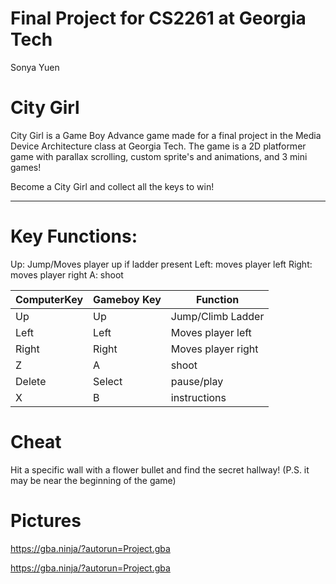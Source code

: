 # Final Project for CS2261 at Georgia Tech

Sonya Yuen

# City Girl

City Girl is a Game Boy Advance game made for a final project in the Media Device Architecture class at Georgia Tech. The game is a 2D platformer game with parallax scrolling, custom sprite's and animations, and 3 mini games!

Become a City Girl and collect all the keys to win!

---

# Key Functions:

Up: Jump/Moves player up if ladder present
Left: moves player left
Right: moves player right
A: shoot

| ComputerKey | Gameboy Key | Function           |
| ----------- | ----------- | ------------------ |
| Up          | Up          | Jump/Climb Ladder  |
| Left        | Left        | Moves player left  |
| Right       | Right       | Moves player right |
| Z           | A           | shoot              |
| Delete      | Select      | pause/play         |
| X           | B           | instructions       |

# Cheat

Hit a specific wall with a flower bullet and find the secret hallway! (P.S. it may be near the beginning of the game)

# Pictures

https://gba.ninja/?autorun=Project.gba

https://gba.ninja/?autorun=Project.gba
